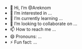- 👋 Hi, I’m @Areknom
- 👀 I’m interested in ...
- 🌱 I’m currently learning ...
- 💞️ I’m looking to collaborate on ...
- 📫 How to reach me ...
- 😄 Pronouns: ...
- ⚡ Fun fact: ...

<!---
Areknom/Areknom is a ✨ special ✨ repository because its `README.md` (this file) appears on your GitHub profile.
You can click the Preview link to take a look at your changes.
--->
